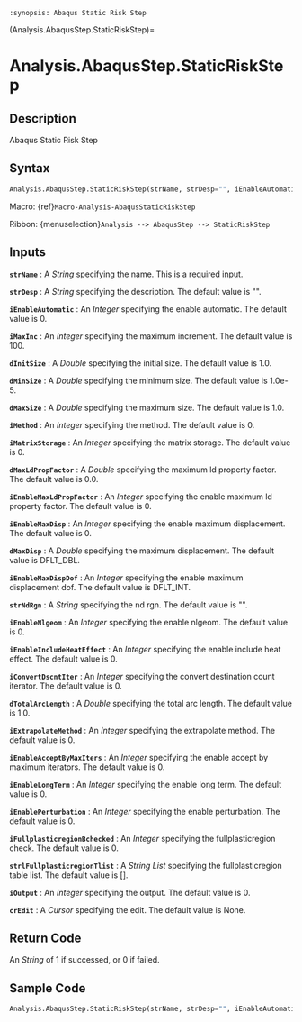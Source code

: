 ```{module} Analysis.AbaqusStep.StaticRiskStep()
:synopsis: Abaqus Static Risk Step
```

(Analysis.AbaqusStep.StaticRiskStep)=

# Analysis.AbaqusStep.StaticRiskStep

## Description

Abaqus Static Risk Step

## Syntax

```python
Analysis.AbaqusStep.StaticRiskStep(strName, strDesp="", iEnableAutomatic=0, iMaxInc=100, dInitSize=1.0, dMinSize=1.0e-5, dMaxSize=1.0, iMethod=0, iMatrixStorage=0, dMaxLdPropFactor=0.0, iEnableMaxLdPropFactor=0, iEnableMaxDisp=0, dMaxDisp=DFLT_DBL, iEnableMaxDispDof=DFLT_INT, strNdRgn="", iEnableNlgeom=0, iEnableIncludeHeatEffect=0, iConvertDscntIter=0, dTotalArcLength=1.0, iExtrapolateMethod=0, iEnableAcceptByMaxIters=0, iEnableLongTerm=0, iEnablePerturbation=0, iFullplasticregionBchecked=0, strlFullplasticregionTlist=[], iOutput=0, crEdit=None)
```

Macro: {ref}`Macro-Analysis-AbaqusStaticRiskStep`

Ribbon: {menuselection}`Analysis --> AbaqusStep --> StaticRiskStep`

## Inputs

**`strName`**
: A _String_ specifying the name. This is a required input.

**`strDesp`**
: A _String_ specifying the description. The default value is "".

**`iEnableAutomatic`**
: An _Integer_ specifying the enable automatic. The default value is 0.

**`iMaxInc`**
: An _Integer_ specifying the maximum increment. The default value is 100.

**`dInitSize`**
: A _Double_ specifying the initial size. The default value is 1.0.

**`dMinSize`**
: A _Double_ specifying the minimum size. The default value is 1.0e-5.

**`dMaxSize`**
: A _Double_ specifying the maximum size. The default value is 1.0.

**`iMethod`**
: An _Integer_ specifying the method. The default value is 0.

**`iMatrixStorage`**
: An _Integer_ specifying the matrix storage. The default value is 0.

**`dMaxLdPropFactor`**
: A _Double_ specifying the maximum ld property factor. The default value is 0.0.

**`iEnableMaxLdPropFactor`**
: An _Integer_ specifying the enable maximum ld property factor. The default value is 0.

**`iEnableMaxDisp`**
: An _Integer_ specifying the enable maximum displacement. The default value is 0.

**`dMaxDisp`**
: A _Double_ specifying the maximum displacement. The default value is DFLT_DBL.

**`iEnableMaxDispDof`**
: An _Integer_ specifying the enable maximum displacement dof. The default value is DFLT_INT.

**`strNdRgn`**
: A _String_ specifying the nd rgn. The default value is "".

**`iEnableNlgeom`**
: An _Integer_ specifying the enable nlgeom. The default value is 0.

**`iEnableIncludeHeatEffect`**
: An _Integer_ specifying the enable include heat effect. The default value is 0.

**`iConvertDscntIter`**
: An _Integer_ specifying the convert destination count iterator. The default value is 0.

**`dTotalArcLength`**
: A _Double_ specifying the total arc length. The default value is 1.0.

**`iExtrapolateMethod`**
: An _Integer_ specifying the extrapolate method. The default value is 0.

**`iEnableAcceptByMaxIters`**
: An _Integer_ specifying the enable accept by maximum iterators. The default value is 0.

**`iEnableLongTerm`**
: An _Integer_ specifying the enable long term. The default value is 0.

**`iEnablePerturbation`**
: An _Integer_ specifying the enable perturbation. The default value is 0.

**`iFullplasticregionBchecked`**
: An _Integer_ specifying the fullplasticregion check. The default value is 0.

**`strlFullplasticregionTlist`**
: A _String List_ specifying the fullplasticregion table list. The default value is [].

**`iOutput`**
: An _Integer_ specifying the output. The default value is 0.

**`crEdit`**
: A _Cursor_ specifying the edit. The default value is None.

## Return Code

An _String_ of 1 if successed, or 0 if failed.

## Sample Code

```python
Analysis.AbaqusStep.StaticRiskStep(strName, strDesp="", iEnableAutomatic=0, iMaxInc=100, dInitSize=1.0, dMinSize=1.0e-5, dMaxSize=1.0, iMethod=0, iMatrixStorage=0, dMaxLdPropFactor=0.0, iEnableMaxLdPropFactor=0, iEnableMaxDisp=0, dMaxDisp=DFLT_DBL, iEnableMaxDispDof=DFLT_INT, strNdRgn="", iEnableNlgeom=0, iEnableIncludeHeatEffect=0, iConvertDscntIter=0, dTotalArcLength=1.0, iExtrapolateMethod=0, iEnableAcceptByMaxIters=0, iEnableLongTerm=0, iEnablePerturbation=0, iFullplasticregionBchecked=0, strlFullplasticregionTlist=[], iOutput=0, crEdit=None)
```
